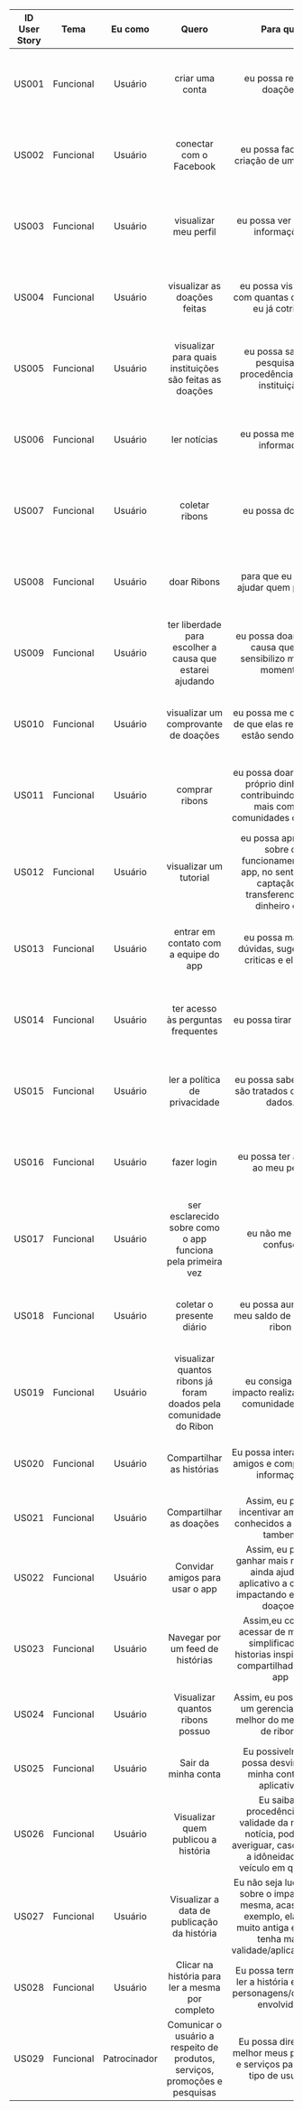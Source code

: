 | ID User Story | Tema | Eu como | Quero | Para que | Notas | Prioridade | Status | ID Rastro | Rastro |
| :--: | :--: | :--: | :--: | :--: | :--: | :--: | :--: | :--: | :--: |
| US001 | Funcional | Usuário | criar uma conta | eu possa realizar doações | - | Must | {done, in progress, not coded yet*(?), to do} | RF001, RFOAP01 | Observação e Análise de Protocolo, MoSCoW |
| US002 | Funcional | Usuário | conectar com o Facebook | eu possa facilitar a criação de uma conta | - | Should | {done, in progress, not coded yet*(?), to do} | RF002, RFOAP02 | Observação e Análise de Protocolo, MoSCoW |
| US003 | Funcional | Usuário | visualizar meu perfil | eu possa ver minhas informações | - | Should | {done, in progress, not coded yet*(?), to do} | RF003, RFOAP10 | Observação e Análise de Protocolo, MoSCoW |
| US004 | Funcional | Usuário | visualizar as doações feitas | eu possa visualizar com quantas doações eu já cotribuí | - | Must | {done, in progress, not coded yet*(?), to do} | RF004, RFOAP11, RFST05 | Observação e Análise de Protocolo, Storytelling, MoSCoW |
| US005 | Funcional | Usuário | visualizar para quais instituições são feitas as doações | eu possa saber e pesquisar a procedência dessa instituição | - | Could | {done, in progress, not coded yet*(?), to do} | RF005, RFOAP12 | Observação e Análise de Protocolo, MoSCoW |
| US006 | Funcional | Usuário | ler notícias | eu possa me sentir informado | - | Must | {done, in progress, not coded yet*(?), to do} | RF006, RFOAP05 | Observação e Análise de Protocolo, MoSCoW |
| US007 | Funcional | Usuário | coletar ribons | eu possa doá-los | - | Must | {done, in progress, not coded yet*(?), to do} | RF007, RFOAP06, RFST07 | Observação e Análise de Protocolo, Storytelling, MoSCoW |
| US008 | Funcional | Usuário | doar Ribons | para que eu possa ajudar quem precisa | - | Must | {done, in progress, not coded yet*(?), to do} | RF008, RFOAP07, RFST08 | Observação e Análise de Protocolo, Storytelling, MoSCoW |
| US009 | Funcional | Usuário | ter liberdade para escolher a causa que estarei ajudando | eu possa doar para a causa que me sensibilizo mais no momento | - | Must | {done, in progress, not coded yet*(?), to do} | RF009, RFOAP08 | Observação e Análise de Protocolo, MoSCoW |
| US010 | Funcional | Usuário | visualizar um comprovante de doações | eu possa me certificar de que elas realmente estão sendo feitas | - | Should | {done, in progress, not coded yet*(?), to do} | RF010, RFOAP09, RFST10 | Observação e Análise de Protocolo, Storytelling, MoSCoW |
| US011 | Funcional | Usuário | comprar ribons | eu possa doar do meu próprio dinheiro, contribuindo ainda mais com as comunidades carentes | - | Must | {done, in progress, not coded yet*(?), to do} | RF011, RFOAP13, RFST09 | Observação e Análise de Protocolo, Storytelling, MoSCoW |
| US012 | Funcional | Usuário | visualizar um tutorial | eu possa aprender sobre o funcionamento do app, no sentido de captação e transferencia de dinheiro etc | - | Could | {done, in progress, not coded yet*(?), to do} | RF012, RFOAP04 | Observação e Análise de Protocolo, MoSCoW |
| US013 | Funcional | Usuário | entrar em contato com a equipe do app | eu possa mandar dúvidas, sugestões, criticas e elogios | - | Would | {done, in progress, not coded yet*(?), to do} | RF013, RFOAP14 | Observação e Análise de Protocolo, MoSCoW |
| US014 | Funcional | Usuário | ter acesso às perguntas frequentes | eu possa tirar dúvidas | - | Could | {done, in progress, not coded yet*(?), to do} | RF014, RFOAP15 | Observação e Análise de Protocolo, MoSCoW |
| US015 | Funcional | Usuário | ler a política de privacidade | eu possa saber como são tratados os meus dados. | - | Must | {done, in progress, not coded yet*(?), to do} | RF015, RFOAP16 | Observação e Análise de Protocolo, MoSCoW |
| US016 | Funcional | Usuário | fazer login | eu possa ter acesso ao meu perfil | - | Must | {done, in progress, not coded yet*(?), to do} | RF016, RFOAP03, RFST04 | Observação e Análise de Protocolo, Storytelling, MoSCoW |
| US017 | Funcional | Usuário | ser esclarecido sobre como o app funciona pela primeira vez | eu não me sinta confuso | - | Should | {done, in progress, not coded yet*(?), to do} | RF031, RFST02 | Storytelling, MoSCoW |
| US018 | Funcional | Usuário | coletar o presente diário | eu possa aumentar meu saldo de moedas ribon | - | Must | {done, in progress, not coded yet*(?), to do} | RF036, RFIU01 | Introspecção, MoSCoW |
| US019 | Funcional | Usuário | visualizar quantos ribons já foram doados pela comunidade do Ribon | eu consiga ver o impacto realizado pela comunidade ribon | - | Must | {done, in progress, not coded yet*(?), to do} | RF039, RFIU03 | Introspecção, MoSCoW |
| US020 | Funcional | Usuário | Compartilhar as histórias | Eu possa interagir com amigos e compartilhar informação | A história pode ser compartilhada em redes sociais | Must | Done | RF040, RFIU04, UC013 | Introspecção, MoSCoW, Casos de Uso |
| US021 | Funcional | Usuário | Compartilhar as doações | Assim, eu possa incentivar amigos e conhecidos a doarem tambem | Pode ser compartilhada em redes sociais | Must | Done | RF041, RFIU05,  | Introspecção, MoSCoW |
| US022 | Funcional | Usuário | Convidar amigos para usar o app | Assim, eu possa ganhar mais ribons e ainda ajudar o aplicativo a crescer impactando em mais doaçoes | - | Must | Done | RF042, RFIU06, UC022 | Introspecção, MoSCoW, Casos de Uso|
| US023 | Funcional | Usuário | Navegar por um feed de histórias | Assim,eu consiga acessar de maneira simplificada as historias inspiradoras compartilhadas pelo app | - | Must | Done | RF048, RFIU012, UC011 | Introspecção, MoSCoW, Casos de Uso |
| US024 | Funcional | Usuário | Visualizar quantos ribons possuo | Assim, eu possa fazer um gerenciamento melhor do meu saldo de ribons | - | Must | Done | RF043, RFIU07, RFST06, UC001 | Introspecção, Storytelling, MoSCoW, Casos De Uso |
| US025 | Funcional | Usuário | Sair da minha conta | Eu possivelmente possa desvincular minha conta do aplicativo. | - | Must | Done | RF044, RFIU08 | Introspecção, MoSCoW |
| US026 | Funcional | Usuário | Visualizar quem publicou a história | Eu saiba a procedência e a validade da mesma notícia, podendo averiguar, caso queira, a idôneidade do veículo em questão | - | Must | Done | RF045, RFIU09, UC015 | Introspecção, MoSCoW, Casos De Uso |
| US027 | Funcional | Usuário | Visualizar a data de publicação da história | Eu não seja ludibriado sobre o impacto da mesma, acaso, por exemplo, ela seja muito antiga e ja não tenha mais validade/aplicabilidade | - | Must | Done | RF046, RFIU010 | Introspecção, MoSCoW |
| US028 | Funcional | Usuário | Clicar na história para ler a mesma por completo | Eu possa terminar de ler a história e ver os personagens/contexto envolvidos | - | Must | Done | RF047, RFIU011, CN009 | Introspecção, MoSCoW, Cenários |
| US029 | Funcional | Patrocinador | Comunicar o usuário a respeito de produtos, serviços, promoções e pesquisas | Eu possa direcionar melhor meus produtos e serviços para cada tipo de usuário | - | Must | Done| RF033, RFIP03 | Introspecção, MoSCoW |

